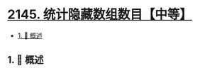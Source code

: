 # [2145. 统计隐藏数组数目【中等】](https://github.com/tnotesjs/TNotes.leetcode/tree/main/notes/2145.%20%E7%BB%9F%E8%AE%A1%E9%9A%90%E8%97%8F%E6%95%B0%E7%BB%84%E6%95%B0%E7%9B%AE%E3%80%90%E4%B8%AD%E7%AD%89%E3%80%91)

<!-- region:toc -->

- [1. 📝 概述](#1--概述)

<!-- endregion:toc -->

## 1. 📝 概述
